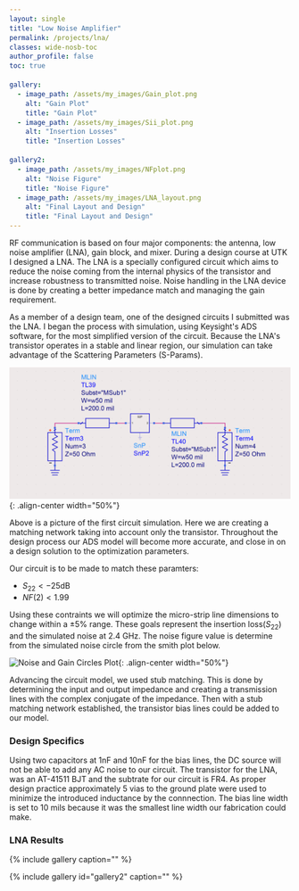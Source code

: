 ```yaml
---
layout: single
title: "Low Noise Amplifier"
permalink: /projects/lna/
classes: wide-nosb-toc
author_profile: false
toc: true

gallery:
  - image_path: /assets/my_images/Gain_plot.png
    alt: "Gain Plot"
    title: "Gain Plot"
  - image_path: /assets/my_images/Sii_plot.png
    alt: "Insertion Losses"
    title: "Insertion Losses"

gallery2:
  - image_path: /assets/my_images/NFplot.png
    alt: "Noise Figure"
    title: "Noise Figure"
  - image_path: /assets/my_images/LNA_layout.png
    alt: "Final Layout and Design"
    title: "Final Layout and Design"
---
```


RF communication is based on four major components: the antenna, low noise amplifier (LNA), gain block, and mixer. During a design course at UTK I designed a LNA. The LNA is a specially configured circuit which aims to reduce the noise coming from the internal physics of the transistor and increase robustness to transmitted noise. Noise handling in the LNA device is done by creating a better impedance match and managing the gain requirement.

As a member of a design team, one of the designed circuits I submitted was the LNA. I began the process with simulation, using Keysight's ADS software, for the most simplified version of the circuit. Because the LNA's transistor operates in a stable and linear region, our simulation can take advantage of the Scattering Parameters (S-Params).

![init LNA](/assets/my_images/BaseLNA.png){: .align-center width="50%"}

Above is a picture of the first circuit simulation. Here we are creating a matching network taking into account only the transistor. Throughout the design process our ADS model will become more accurate, and close in on a design solution to the optimization parameters.

Our circuit is to be made to match these paramters:

* $S_{22} < -25$dB
* $NF(2) < 1.99$

Using these contraints we will optimize the micro-strip line dimensions to change within a $\pm5\%$ range. These goals represent the insertion loss($S_{22}$) and the simulated noise at 2.4 GHz. The noise figure value is determine from the simulated noise circle from the smith plot below.

![Noise and Gain Circles Plot](/assets/my_files/CIRplot.png){: .align-center width="50%"}

Advancing the circuit model, we used stub matching. This is done by determining the input and output impedance and creating a transmission lines with the complex conjugate of the impedance. Then with a stub matching network established, the transistor bias lines could be added to our model. 

### Design Specifics

Using two capacitors at 1nF and 10nF for the bias lines, the DC source will not be able to add any AC noise to our circuit. The transistor for the LNA, was an AT-41511 BJT and the subtrate for our circuit is FR4. As proper design practice approximately 5 vias to the ground plate were used to minimize the introduced inductance by the connnection. The bias line width is set to 10 mils because it was the smallest line width our fabrication could make.

### LNA Results

{% include gallery caption="" %}

{% include gallery id="gallery2" caption="" %}